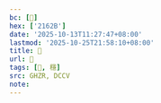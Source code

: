 ```yaml
---
bc: [𡘫]
hex: ['2162B']
date: '2025-10-13T11:27:47+08:00'
lastmod: '2025-10-25T21:58:10+08:00'
title: 󰙵
url: 󰙵
tags: [𡘫, 穩]
src: GHZR, DCCV
note:
---
```


